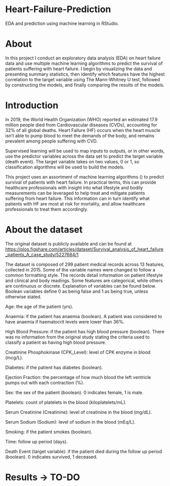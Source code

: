 # Heart-Failure-Prediction
EDA and prediction using machine learning in RStudio.

# About
In this project I conduct an exploratory data analysis (EDA) on heart failure data and use multiple machine learning algorithms to predict the survival of patients suffering with heart failure. I begin by visualizing the data and presenting summary statistics, then identify which features have the highest correlation to the target variable using The Mann-Whitney U test, followed by constructing the models, and finally comparing the results of the models.

# Introduction
In 2019, the World Health Organization (WHO) reported an estimated 17.9 million people died from Cardiovascular diseases (CVDs), accounting for 32% of all global deaths. Heart Failure (HF) occurs when the heart muscle isn’t able to pump blood to meet the demands of the body, and remains prevalent among people suffering with CVD.

Supervised learning will be used to map inputs to outputs, or in other words, use the predictor variables across the data set to predict the target variable (death event). The target variable takes on two values, 0 or 1, so classification algorithms will be used to build the models.

This project uses an assortment of machine learning algorithms () to predict survival of patients with heart failure. In practical terms, this can provide healthcare professionals with insight into what lifestyle and bodily measurements can be leveraged to help treat and mitigate patients suffering from heart failure. This information can in turn identify what patients with HF are most at risk for mortality, and allow healthcare professionals to treat them accordingly. 

# About the dataset 
The original dataset is publicly available and can be found at https://plos.figshare.com/articles/dataset/Survival_analysis_of_heart_failure_patients_A_case_study/5227684/1 

The dataset is composed of 299 patient medical records across 13 features, collected in 2015. Some of the variable names were changed to follow a common formatting style. The records detail information on patient lifestyle and clinical and body readings. Some features are categorical, while others are continuous or discrete. Explanation of variables can be found below. Boolean variables define 0 as being false and 1 as being true, unless otherwise stated. 

Age: the age of the patient (yrs).

Anaemia: if the patient has anaemia (boolean). A patient was considered to have anaemia if haematocrit levels were lower than 36%. 

High Blood Pressure: if the patient has high blood pressure (boolean). There was no information from the original study stating the criteria used to classify a patient as having high blood pressure.

Creatinine Phosphokinase (CPK_Level): level of CPK enzyme in blood (mcg/L). 

Diabetes: if the patient has diabetes (boolean).

Ejection Fraction: the percentage of how much blood the left ventricle pumps out with each contraction (%).

Sex: the sex of the patient (boolean). 0 indicates female, 1 is male. 

Platelets: count of platelets in the blood (kiloplatelets/mL).

Serum Creatinine (Creatinine): level of creatinine in the blood (mg/dL).

Serum Sodium (Sodium): level of sodium in the blood (mEq/L).

Smoking: if the patient smokes (boolean).

Time: follow up period (days).

Death Event (target variable): if the patient died during the follow up period (boolean). 0 indicates survived, 1 deceased. 


# Results -> TO-DO






 



